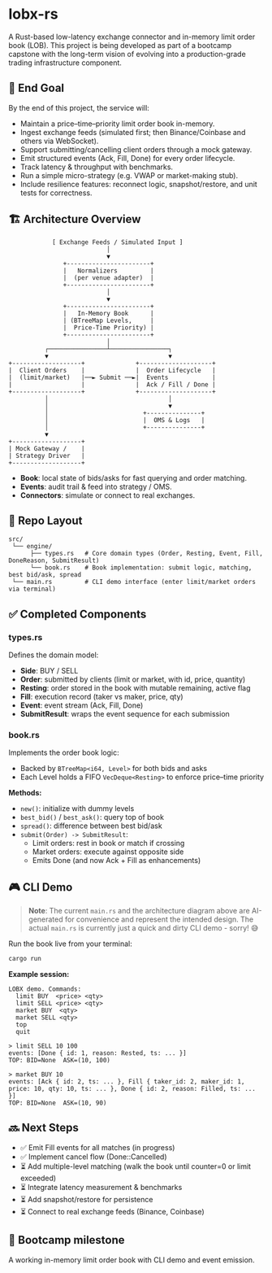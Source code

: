 # lobx-rs

A Rust-based low-latency exchange connector and in-memory limit order book (LOB).
This project is being developed as part of a bootcamp capstone with the long-term vision of evolving into a production-grade trading infrastructure component.

## 🚀 End Goal

By the end of this project, the service will:

- Maintain a price–time–priority limit order book in-memory.
- Ingest exchange feeds (simulated first; then Binance/Coinbase and others via WebSocket).
- Support submitting/cancelling client orders through a mock gateway.
- Emit structured events (Ack, Fill, Done) for every order lifecycle.
- Track latency & throughput with benchmarks.
- Run a simple micro-strategy (e.g. VWAP or market-making stub).
- Include resilience features: reconnect logic, snapshot/restore, and unit tests for correctness.

## 🏗️ Architecture Overview

```
            [ Exchange Feeds / Simulated Input ]
                           │
                           ▼
               +-----------------------+
               |   Normalizers         |
               |  (per venue adapter)  |
               +-----------------------+
                           │
                           ▼
               +-----------------------+
               |   In-Memory Book      |
               | (BTreeMap Levels,     |
               |  Price-Time Priority) |
               +-----------------------+
                           │
          ┌────────────────┴────────────────┐
          ▼                                 ▼
+-------------------+              +--------------------+
|  Client Orders    |              |  Order Lifecycle   |
|  (limit/market)   |──► Submit ──►|  Events            |
|                   |              |  Ack / Fill / Done |
+-------------------+              +--------------------+
          │                                 │
          │                                 ▼
          │                          +---------------+
          │                          |  OMS & Logs   |
          │                          +---------------+
          ▼
+-------------------+
| Mock Gateway /    |
| Strategy Driver   |
+-------------------+
```

- **Book**: local state of bids/asks for fast querying and order matching.
- **Events**: audit trail & feed into strategy / OMS.
- **Connectors**: simulate or connect to real exchanges.

## 📂 Repo Layout

```
src/
 └── engine/
      ├── types.rs   # Core domain types (Order, Resting, Event, Fill, DoneReason, SubmitResult)
      └── book.rs    # Book implementation: submit logic, matching, best bid/ask, spread
 └── main.rs         # CLI demo interface (enter limit/market orders via terminal)
```

## ✅ Completed Components

### types.rs

Defines the domain model:

- **Side**: BUY / SELL
- **Order**: submitted by clients (limit or market, with id, price, quantity)
- **Resting**: order stored in the book with mutable remaining, active flag
- **Fill**: execution record (taker vs maker, price, qty)
- **Event**: event stream (Ack, Fill, Done)
- **SubmitResult**: wraps the event sequence for each submission

### book.rs

Implements the order book logic:

- Backed by `BTreeMap<i64, Level>` for both bids and asks
- Each Level holds a FIFO `VecDeque<Resting>` to enforce price–time priority

**Methods:**
- `new()`: initialize with dummy levels
- `best_bid()` / `best_ask()`: query top of book
- `spread()`: difference between best bid/ask
- `submit(Order) -> SubmitResult`:
  - Limit orders: rest in book or match if crossing
  - Market orders: execute against opposite side
  - Emits Done (and now Ack + Fill as enhancements)

## 🎮 CLI Demo

> **Note**: The current `main.rs` and the architecture diagram above are AI-generated for convenience and represent the intended design. The actual `main.rs` is currently just a quick and dirty CLI demo - sorry! 😅

Run the book live from your terminal:

```bash
cargo run
```

**Example session:**

```
LOBX demo. Commands:
  limit BUY  <price> <qty>
  limit SELL <price> <qty>
  market BUY  <qty>
  market SELL <qty>
  top
  quit

> limit SELL 10 100
events: [Done { id: 1, reason: Rested, ts: ... }]
TOP: BID=None  ASK=(10, 100)

> market BUY 10
events: [Ack { id: 2, ts: ... }, Fill { taker_id: 2, maker_id: 1, price: 10, qty: 10, ts: ... }, Done { id: 2, reason: Filled, ts: ... }]
TOP: BID=None  ASK=(10, 90)
```

## 🔜 Next Steps

- ✅ Emit Fill events for all matches (in progress)
- ✅ Implement cancel flow (Done::Cancelled)
- ⏳ Add multiple-level matching (walk the book until counter=0 or limit exceeded)
- ⏳ Integrate latency measurement & benchmarks
- ⏳ Add snapshot/restore for persistence
- ⏳ Connect to real exchange feeds (Binance, Coinbase)

## 📌 Bootcamp milestone

A working in-memory limit order book with CLI demo and event emission.
